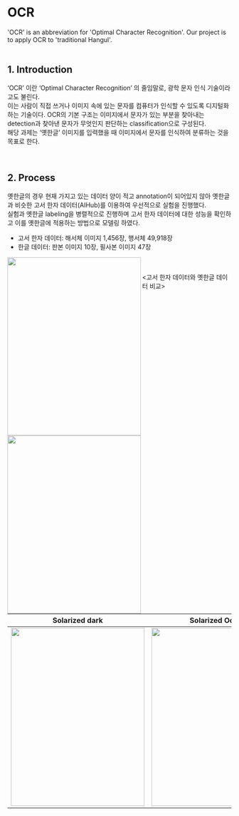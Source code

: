 # OCR
'OCR' is an abbreviation for 'Optimal Character Recognition'. Our project is to apply OCR to 'traditional Hangul'.
<br><br>

## 1. Introduction
‘OCR’ 이란 ‘Optimal Character Recognition’ 의 줄임말로, 광학 문자 인식 기술이라고도 불린다.<br> 
이는 사람이 직접 쓰거나 이미지 속에 있는 문자를 컴퓨터가 인식할 수 있도록 디지털화하는 기술이다. OCR의 기본 구조는 이미지에서 문자가 있는 부분을 찾아내는 detection과 찾아낸 문자가 무엇인지 판단하는 classification으로 구성된다. <br>
해당 과제는 ‘옛한글’ 이미지를 입력했을 때 이미지에서 문자를 인식하여 분류하는 것을 목표로 한다. 

<br>

## 2. Process
옛한글의 경우 현재 가지고 있는 데이터 양이 적고 annotation이 되어있지 않아 옛한글과 비슷한 고서 한자 데이터(AIHub)를 이용하여 우선적으로 실험을 진행했다.<br> 
실험과 옛한글 labeling을 병렬적으로 진행하며 고서 한자 데이터에 대한 성능을 확인하고 이를 옛한글에 적용하는 방법으로 모델링 하였다.<br>
- 고서 한자 데이터: 해서체 이미지 1,456장, 행서체 49,918장 <br>
- 한글 데이터: 판본 이미지 10장, 필사본 이미지 47장<br>

<div>
<img src="https://user-images.githubusercontent.com/49026215/125572438-7e3b2df2-e3ac-434e-bc90-915ee2406f4e.jpg"  width="300" height="400" align="left">
<img src="https://user-images.githubusercontent.com/49026215/125573883-b94031ec-0e7a-4a07-87f5-23dac7443cb0.jpg"  width="300" height="400" align="left">
</div>
<br><br>
<고서 한자 데이터와 옛한글 데이터 비교> 

Solarized dark             |  Solarized Ocean
:-------------------------:|:-------------------------:
<img src="https://user-images.githubusercontent.com/49026215/125572438-7e3b2df2-e3ac-434e-bc90-915ee2406f4e.jpg"  width="300" height="400"> | <img src="https://user-images.githubusercontent.com/49026215/125573883-b94031ec-0e7a-4a07-87f5-23dac7443cb0.jpg"  width="300" height="400">
